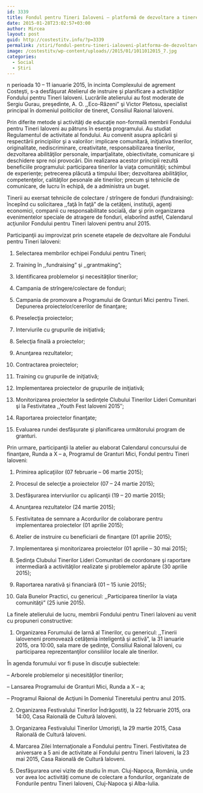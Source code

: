 ```yaml
---
id: 3339
title: Fondul pentru Tineri Ialoveni – platformă de dezvoltare a tinerei generaţii
date: 2015-01-28T23:02:57+03:00
author: Mircea
layout: post
guid: http://costestitv.info/?p=3339
permalink: /stiri/fondul-pentru-tineri-ialoveni-platforma-de-dezvoltare-a-tinerei-generatii/
image: /costestitv/wp-content/uploads//2015/01/1011012015_7.jpg
categories:
  - Social
  - Știri
---
```

n perioada 10 – 11 ianuarie 2015, în incinta Complexului de agrement Costeşti, s-a desfăşurat Atelierul de instruire şi planificare a activităţilor Fondului pentru Tineri Ialoveni. Lucrările atelierului au fost moderate de Sergiu Gurau, preşedinte, A. O. ,,Eco-Răzeni&#8221; şi Victor Pletosu, specialist principal în domeniul politicilor de tineret, Consiliul Raional Ialoveni.<!--more-->

Prin diferite metode şi activităţi de educaţie non-formală membrii Fondului pentru Tineri Ialoveni au pătruns în esenţa programului. Au studiat Regulamentul de activitate al fondului. Au convenit asupra aplicării şi respectării principiilor şi a valorilor: implicare comunitară, iniţiativa tinerilor, originalitate, nediscriminare, creativitate, responsabilizarea tinerilor, dezvoltarea abilităţilor personale, imparţialitate, obiectivitate, comunicare şi deschidere spre noi provocări. Din realizarea acestor principii rezultă beneficiile programului: participarea tinerilor la viaţa comunităţii; schimbul de experienţe; petrecerea plăcută a timpului liber; dezvoltarea abilităţilor, competenţelor, calităţilor pesonale ale tinerilor; precum şi tehnicile de comunicare, de lucru în echipă, de a administra un buget.

Tinerii au exersat tehnicile de colectare / strîngere de fonduri (fundraising): începînd cu solicitarea ,,faţă în faţă&#8221; de la cetăţeni, instituţii, agenţi economici, companii cu responsabilitate socială, dar şi prin organizarea evenimentelor speciale de atragere de fonduri, elaborînd astfel, Calendarul acţiunilor Fondului pentru Tineri Ialoveni pentru anul 2015.

Participanţii au improvizat prin scenete etapele de dezvoltare ale Fondului pentru Tineri Ialoveni:

1. Selectarea membrilor echipei Fondului pentru Tineri;

2. Training în ,,fundraising&#8221; şi ,,grantmaking&#8221;;

3. Identificarea problemelor şi necesităţilor tinerilor;

4. Campania de strîngere/colectare de fonduri;

5. Campania de promovare a Programului de Granturi Mici pentru Tineri. Depunerea proiectelor/cererilor de finanţare;

6. Preselecţia proiectelor;

7. Interviurile cu grupurile de iniţiativă;

8. Selecţia finală a proiectelor;

9. Anunţarea rezultatelor;

10. Contractarea proiectelor;

11. Training cu grupurile de iniţiativă;

12. Implementarea proiectelor de grupurile de iniţiativă;

13. Monitorizarea proiectelor la sedinţele Clubului Tinerilor Lideri Comunitari şi la Festivitatea ,,Youth Fest Ialoveni 2015&#8243;;

14. Raportarea proiectelor finanţate;

15. Evaluarea rundei desfăşurate şi planificarea următorului program de granturi.

Prin urmare, participanţii la atelier au elaborat Calendarul concursului de finanţare, Runda a X – a, Programul de Granturi Mici, Fondul pentru Tineri Ialoveni:

1. Primirea aplicaţiilor (07 februarie – 06 martie 2015);

2. Procesul de selecţie a proiectelor (07 – 24 martie 2015);

3. Desfăşurarea interviurilor cu aplicanţii (19 – 20 martie 2015);

4. Anunţarea rezultatelor (24 martie 2015);

5. Festivitatea de semnare a Acordurilor de colaborare pentru implementarea proiectelor (01 aprilie 2015);

6. Atelier de instruire cu beneficiarii de finanţare (01 aprilie 2015);

7. Implementarea şi monitorizarea proiectelor (01 aprilie – 30 mai 2015);

8. Şedinţa Clubului Tinerilor Lideri Comunitari de coordonare şi raportare intermediară a activităţilor realizate şi problemelor apărute (30 aprilie 2015);

9. Raportarea narativă şi financiară (01 – 15 iunie 2015);

10. Gala Bunelor Practici, cu genericul: ,,Participarea tinerilor la viaţa comunităţii&#8221; (25 iunie 2015).

La finele atelierului de lucru, membrii Fondului pentru Tineri Ialoveni au venit cu propuneri constructive:

1. Organizarea Forumului de Iarnă al Tinerilor, cu genericul: ,,Tinerii ialoveneni promovează cetăţenia inteligentă şi activă&#8221;, la 31 ianuarie 2015, ora 10:00, sala mare de şedinţe, Consiliul Raional Ialoveni, cu participarea reprezentanţilor consiliilor locale ale tinerilor.

În agenda forumului vor fi puse în discuţie subiectele:

&#8211; Arborele problemelor şi necesităţilor tinerilor;

&#8211; Lansarea Programului de Granturi Mici, Runda a X – a;

&#8211; Programul Raional de Acţiuni în Domeniul Tineretului pentru anul 2015.

2. Organizarea Festivalului Tinerilor Îndrăgostiţi, la 22 februarie 2015, ora 14:00, Casa Raională de Cultură Ialoveni.

3. Organizarea Festivalului Tinerilor Umorişti, la 29 martie 2015, Casa Raională de Cultură Ialoveni.

4. Marcarea Zilei Internaţionale a Fondului pentru Tineri. Festivitatea de aniversare a 5 ani de activitate ai Fondului pentru Tineri Ialoveni, la 23 mai 2015, Casa Raională de Cultură Ialoveni.

5. Desfăşurarea unei vizite de studiu în mun. Cluj-Napoca, România, unde vor avea loc activităţi comune de colectare a fondurilor, organizate de Fondurile pentru Tineri Ialoveni, Cluj-Napoca şi Alba-Iulia.